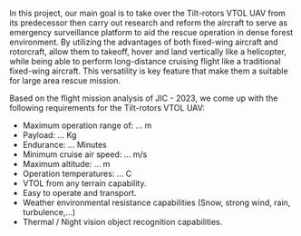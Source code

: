 In this project, our main goal is to take over the Tilt-rotors VTOL UAV from its predecessor then carry out research and reform the aircraft to serve as emergency surveillance platform to aid the rescue operation in dense forest environment. By utilizing the advantages of both fixed-wing aircraft and rotorcraft, allow them to takeoff, hover and land vertically like a helicopter, while being able to perform long-distance cruising flight like a traditional fixed-wing aircraft. This versatility is key feature that make them a suitable for large area rescue mission. 

Based on the flight mission analysis of JIC - 2023, we come up with the following requirements for the Tilt-rotors VTOL UAV:
* Maximum operation range of: ... m
* Payload: ... Kg
* Endurance: ... Minutes
* Minimum cruise air speed: ... m/s
* Maximum altitude: ... m
* Operation temperatures: ... C
* VTOL from any terrain capability.
* Easy to operate and transport.
* Weather environmental resistance capabilities (Snow, strong wind, rain, turbulence,...)
* Thermal / Night vision object recognition capabilities.